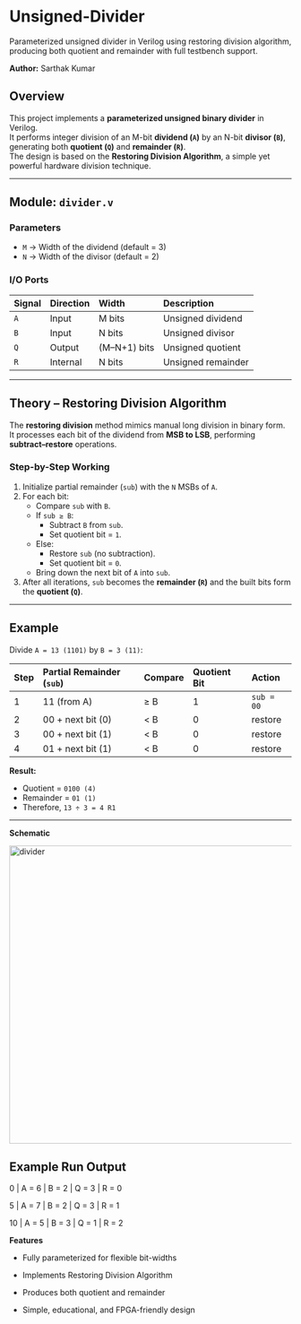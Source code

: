 # Unsigned-Divider
Parameterized unsigned divider in Verilog using restoring division algorithm, producing both quotient and remainder with full testbench support.

**Author:** Sarthak Kumar

##  Overview
This project implements a **parameterized unsigned binary divider** in Verilog.  
It performs integer division of an M-bit **dividend (`A`)** by an N-bit **divisor (`B`)**, generating both **quotient (`Q`)** and **remainder (`R`)**.  
The design is based on the **Restoring Division Algorithm**, a simple yet powerful hardware division technique.

---

##  Module: `divider.v`

###  Parameters
- `M` → Width of the dividend (default = 3)  
- `N` → Width of the divisor (default = 2)

###  I/O Ports
| Signal | Direction | Width | Description |
|:--------|:-----------|:--------|:-------------|
| `A` | Input | M bits | Unsigned dividend |
| `B` | Input | N bits | Unsigned divisor |
| `Q` | Output | (M–N+1) bits | Unsigned quotient |
| `R` | Internal | N bits | Unsigned remainder |

---

##  Theory – Restoring Division Algorithm

The **restoring division** method mimics manual long division in binary form.  
It processes each bit of the dividend from **MSB to LSB**, performing **subtract–restore** operations.

###  Step-by-Step Working
1. Initialize partial remainder (`sub`) with the `N` MSBs of `A`.  
2. For each bit:
   - Compare `sub` with `B`.  
   - If `sub ≥ B`:  
     - Subtract `B` from `sub`.  
     - Set quotient bit = `1`.  
   - Else:  
     - Restore `sub` (no subtraction).  
     - Set quotient bit = `0`.  
   - Bring down the next bit of `A` into `sub`.  
3. After all iterations, `sub` becomes the **remainder (`R`)** and the built bits form the **quotient (`Q`)**.

---

##  Example

Divide `A = 13 (1101)` by `B = 3 (11)`:

| Step | Partial Remainder (`sub`) | Compare | Quotient Bit | Action |
|:------|:--------------------------|:---------|:--------------|:--------|
| 1 | 11 (from A) | ≥ B | 1 | `sub = 00` |
| 2 | 00 + next bit (0) | < B | 0 | restore |
| 3 | 00 + next bit (1) | < B | 0 | restore |
| 4 | 01 + next bit (1) | < B | 0 | restore |

**Result:**  
- Quotient = `0100 (4)`  
- Remainder = `01 (1)`  
- Therefore, `13 ÷ 3 = 4 R1`

---

**Schematic**

<img width="1813" height="532" alt="divider" src="https://github.com/user-attachments/assets/cb083433-6c97-42bc-9f7f-9a1915852d34" />

##  Example Run Output
 0  |  A = 6  |  B = 2  |  Q = 3  |  R = 0
 
 5  |  A = 7  |  B = 2  |  Q = 3  |  R = 1
 
10 |  A = 5  |  B = 3  |  Q = 1  |  R = 2
 

**Features**

- Fully parameterized for flexible bit-widths

- Implements Restoring Division Algorithm

- Produces both quotient and remainder

- Simple, educational, and FPGA-friendly design



